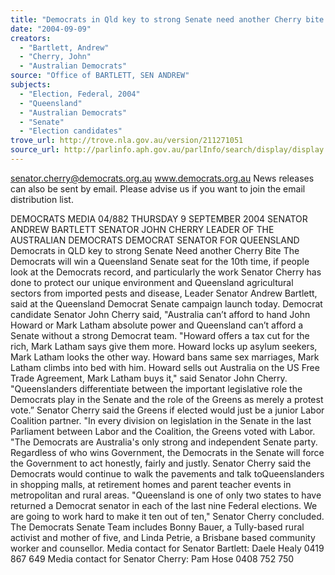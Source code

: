 ```yaml
---
title: "Democrats in Qld key to strong Senate need another Cherry bite."
date: "2004-09-09"
creators:
  - "Bartlett, Andrew"
  - "Cherry, John"
  - "Australian Democrats"
source: "Office of BARTLETT, SEN ANDREW"
subjects:
  - "Election, Federal, 2004"
  - "Queensland"
  - "Australian Democrats"
  - "Senate"
  - "Election candidates"
trove_url: http://trove.nla.gov.au/version/211271051
source_url: http://parlinfo.aph.gov.au/parlInfo/search/display/display.w3p;query=Id%3A%22media/pressrel/HZPD6%22
---
```


 

 

 senator.cherry@democrats.org.au     www.democrats.org.au  News releases can also be sent by email. Please advise us if you want to join the email distribution list. 

 DEMOCRATS  MEDIA 04/882 THURSDAY 9 SEPTEMBER 2004         SENATOR ANDREW BARTLETT    SENATOR  JOHN  CHERRY  LEADER OF THE AUSTRALIAN  DEMOCRATS     DEMOCRAT  SENATOR  FOR  QUEENSLAND  Democrats in QLD key to strong Senate Need another Cherry Bite  The Democrats will win a Queensland Senate seat for the 10th time, if people look at the Democrats record, and particularly the work Senator Cherry has done to protect our unique environment and Queensland agricultural sectors from imported pests and disease, Leader Senator Andrew Bartlett, said at the Queensland Democrat Senate campaign launch today. Democrat candidate Senator John Cherry said, "Australia can’t afford to hand John Howard or Mark Latham absolute power and Queensland can’t afford a Senate without a strong Democrat team. "Howard offers a tax cut for the rich, Mark Latham says give them more.  Howard locks up asylum seekers, Mark Latham looks the other way. Howard bans same sex marriages, Mark Latham climbs into bed with him.  Howard sells out Australia on the US Free Trade Agreement, Mark Latham buys it," said Senator John Cherry. "Queenslanders differentiate between the important legislative role the Democrats play in the Senate and the role of the Greens as merely a protest vote.” Senator Cherry said the Greens if elected would just be a junior Labor Coalition partner. "In every division on legislation in the Senate in the last Parliament between Labor and the Coalition, the Greens voted with Labor.  "The Democrats are Australia's only strong and independent Senate party. Regardless of who wins Government, the Democrats in the Senate will force the Government to act honestly, fairly and justly. Senator Cherry said the Democrats would continue to walk the pavements and talk toQueenslanders in shopping malls, at retirement homes and parent teacher events in metropolitan and rural areas. "Queensland is one of only two states to have returned a Democrat senator in each of the last nine Federal elections. We are going to work hard to make it ten out of ten," Senator Cherry concluded. The Democrats Senate Team includes Bonny Bauer, a Tully-based rural activist and mother of five, and Linda Petrie, a Brisbane based community worker and counsellor. Media contact for Senator Bartlett: Daele Healy  0419 867 649 Media contact for Senator Cherry: Pam Hose 0408 752 750                                                         

